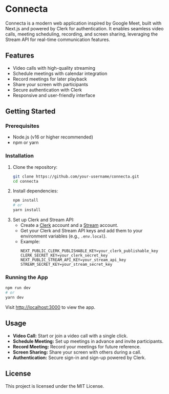 # Connecta

Connecta is a modern web application inspired by Google Meet, built with Next.js and powered by Clerk for authentication. It enables seamless video calls, meeting scheduling, recording, and screen sharing, leveraging the Stream API for real-time communication features.

## Features
- Video calls with high-quality streaming
- Schedule meetings with calendar integration
- Record meetings for later playback
- Share your screen with participants
- Secure authentication with Clerk
- Responsive and user-friendly interface

## Getting Started

### Prerequisites
- Node.js (v16 or higher recommended)
- npm or yarn

### Installation
1. Clone the repository:
   ```sh
   git clone https://github.com/your-username/connecta.git
   cd connecta
   ```
2. Install dependencies:
   ```sh
   npm install
   # or
   yarn install
   ```
3. Set up Clerk and Stream API:
   - Create a [Clerk](https://clerk.com/) account and a [Stream](https://getstream.io/) account.
   - Get your Clerk and Stream API keys and add them to your environment variables (e.g., `.env.local`).
   - Example:
     ```env
     NEXT_PUBLIC_CLERK_PUBLISHABLE_KEY=your_clerk_publishable_key
     CLERK_SECRET_KEY=your_clerk_secret_key
     NEXT_PUBLIC_STREAM_API_KEY=your_stream_api_key
     STREAM_SECRET_KEY=your_stream_secret_key
     ```

### Running the App
```sh
npm run dev
# or
yarn dev
```

Visit [http://localhost:3000](http://localhost:3000) to view the app.

## Usage
- **Video Call:** Start or join a video call with a single click.
- **Schedule Meeting:** Set up meetings in advance and invite participants.
- **Record Meeting:** Record your meetings for future reference.
- **Screen Sharing:** Share your screen with others during a call.
- **Authentication:** Secure sign-in and sign-up powered by Clerk.

## License
This project is licensed under the MIT License.
